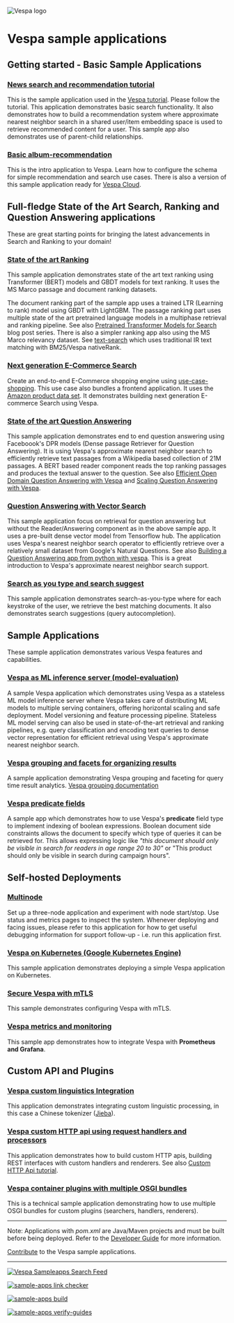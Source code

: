 <!-- Copyright Verizon Media. Licensed under the terms of the Apache 2.0 license. See LICENSE in the project root. -->

![Vespa logo](https://vespa.ai/assets/vespa-logo-color.png)

# Vespa sample applications



## Getting started - Basic Sample Applications

### [News search and recommendation tutorial](news)
This is the sample application used in the [Vespa tutorial](https://docs.vespa.ai/en/tutorials/news-1-getting-started.html).
Please follow the tutorial. This application demonstrates basic search functionality.
It also demonstrates how to build a recommendation system
where approximate nearest neighbor search in a shared user/item embedding space
is used to retrieve recommended content for a user.
This sample app also demonstrates use of parent-child relationships.

### [Basic album-recommendation](album-recommendation-selfhosted)
This is the intro application to Vespa.
Learn how to configure the schema for simple recommendation and search use cases.
There is also a version of this sample application ready for [Vespa Cloud](vespa-cloud/album-recommendation).



## Full-fledge State of the Art Search, Ranking and Question Answering applications
These are great starting points for bringing the latest advancements in Search and Ranking to your domain!

### [State of the art Ranking](https://github.com/vespa-engine/sample-apps/tree/master/msmarco-ranking)
This sample application demonstrates state of the art text ranking
using Transformer (BERT) models and GBDT models for text ranking.
It uses the MS Marco passage and document ranking datasets.

The document ranking part of the sample app uses a trained LTR (Learning to rank) model using GBDT with LightGBM.
The passage ranking part uses multiple state of the art pretrained language models
in a multiphase retrieval and ranking pipeline.
See also [Pretrained Transformer Models for Search](https://blog.vespa.ai/pretrained-transformer-language-models-for-search-part-1/) blog post series.
There is also a simpler ranking app also using the MS Marco relevancy dataset.
See [text-search](text-search) which uses traditional IR text matching with BM25/Vespa nativeRank.

### [Next generation E-Commerce Search](use-case-shopping)
Create an end-to-end E-Commerce shopping engine using [use-case-shopping](use-case-shopping).
This use case also bundles a frontend application.
It uses the  [Amazon product data set](http://jmcauley.ucsd.edu/data/amazon/links.html).
It demonstrates building next generation E-commerce Search using Vespa.

### [State of the art Question Answering](dense-passage-retrieval-with-ann)
This sample application demonstrates end to end question answering using Faceboook's DPR models
(Dense passage Retriever for Question Answering).
It is using Vespa's approximate nearest neighbor search to efficiently retrieve text passages
from a Wikipedia based collection of 21M passages.
A BERT based reader component reads the top ranking passages and produces the textual answer to the question.
See also [Efficient Open Domain Question Answering with Vespa](https://blog.vespa.ai/efficient-open-domain-question-answering-on-vespa/)
and [Scaling Question Answering with Vespa](https://blog.vespa.ai/from-research-to-production-scaling-a-state-of-the-art-machine-learning-system/).

### [Question Answering with Vector Search](semantic-qa-retrieval)
This sample application focus on retrieval for question answering
but without the Reader/Answering component as in the above sample app.
It uses a pre-built dense vector model from Tensorflow hub.
The application uses Vespa's nearest neighbor search operator
to efficiently retrieve over a relatively small dataset from Google's Natural Questions.
See also [Building a Question Answering app from python with vespa](https://blog.vespa.ai/build-qa-app-from-python-with-vespa/).
This is a great introduction to Vespa's approximate nearest neighbor search support. 

### [Search as you type and search suggest](incremental-search)
This sample application demonstrates search-as-you-type where for each keystroke of the user,
we retrieve the best matching documents.
It also demonstrates search suggestions (query autocompletion).



## Sample Applications
These sample application demonstrates various Vespa features and capabilities. 

### [Vespa as ML inference server (model-evaluation)](model-evaluation)
A sample Vespa application which demonstrates using Vespa as a stateless ML model inference server
where Vespa takes care of distributing ML models to multiple serving containers,
offering horizontal scaling and safe deployment.
Model versioning and feature processing pipeline.
Stateless ML model serving can also be used in state-of-the-art retrieval and ranking pipelines,
e.g. query classification and encoding text queries to dense vector representation
for efficient retrieval using Vespa's approximate nearest neighbor search.

### [Vespa grouping and facets for organizing results ](part-purchases-demo)
A sample application demonstrating Vespa grouping and faceting for query time result analytics.
[Vespa grouping documentation](https://docs.vespa.ai/en/grouping.html)

### [Vespa predicate fields](boolean-search)
A sample app which demonstrates how to use Vespa's **predicate** field type to implement indexing of boolean expressions.
Boolean document side constraints allows the document to specify which type of queries it can be retrieved for.
This allows expressing logic like _"this document should only be visible in search for readers in age range 20 to 30"_
or "This product should only be visible in search during campaign hours".



## Self-hosted Deployments

### [Multinode](operations/multinode)
Set up a three-node application and experiment with node start/stop.
Use status and metrics pages to inspect the system.
Whenever deploying and facing issues, please refer to this application for how to get useful debugging information
for support follow-up - i.e. run this application first.

### [Vespa on Kubernetes (Google Kubernetes Engine)](basic-search-on-gke)
This sample application demonstrates deploying a simple Vespa application on Kubernetes.  

### [Secure Vespa with mTLS](secure-vespa-with-mtls)
This sample demonstrates configuring Vespa with mTLS.

### [Vespa metrics and monitoring](album-recommendation-monitoring)
This sample app demonstrates how to integrate Vespa with **Prometheus and Grafana**.



## Custom API and Plugins

### [Vespa custom linguistics Integration](vespa-chinese-linguistics)
This application demonstrates integrating custom linguistic processing,
in this case a Chinese tokenizer ([Jieba](https://github.com/fxsjy/jieba)).

### [Vespa custom HTTP api using request handlers and processors](http-api-using-request-handlers-and-processors)
This application demonstrates how to build custom HTTP apis,
building REST interfaces with custom handlers and renderers.
See also [Custom HTTP Api tutorial](https://docs.vespa.ai/en/jdisc/http-api-tutorial.html).

### [Vespa container plugins with multiple OSGI bundles](multiple-bundles)
This is a technical sample application demonstrating how to use multiple OSGI bundles for custom plugins
(searchers, handlers, renderers).


<!--
[travis](travis)
[part-purchases-demo](part-purchases-demo): A sample Vespa application to assist with with learning how to group according to the [Grouping Guide](https://docs.vespa.ai/en/grouping.html).
[generic-request-processing](generic-request-processing)
http-api-using-*
-->

----

Note: Applications with _pom.xml_ are Java/Maven projects and must be built before being deployed.
Refer to the [Developer Guide](https://docs.vespa.ai/en/developer-guide.html) for more information.

[Contribute](https://github.com/vespa-engine/vespa/blob/master/CONTRIBUTING.md) to the Vespa sample applications.

----

[![Vespa Sampleapps Search Feed](https://github.com/vespa-engine/sample-apps/actions/workflows/feed.yml/badge.svg)](https://github.com/vespa-engine/sample-apps/actions/workflows/feed.yml)

[![sample-apps link checker](https://cd.screwdriver.cd/pipelines/7038/link-checker-sample-apps/badge)](https://cd.screwdriver.cd/pipelines/7038/)

[![sample-apps build](https://cd.screwdriver.cd/pipelines/7038/build-apps/badge)](https://cd.screwdriver.cd/pipelines/7038/)

[![sample-apps verify-guides](https://cd.screwdriver.cd/pipelines/7038/verify-guides/badge)](https://cd.screwdriver.cd/pipelines/7038/)
